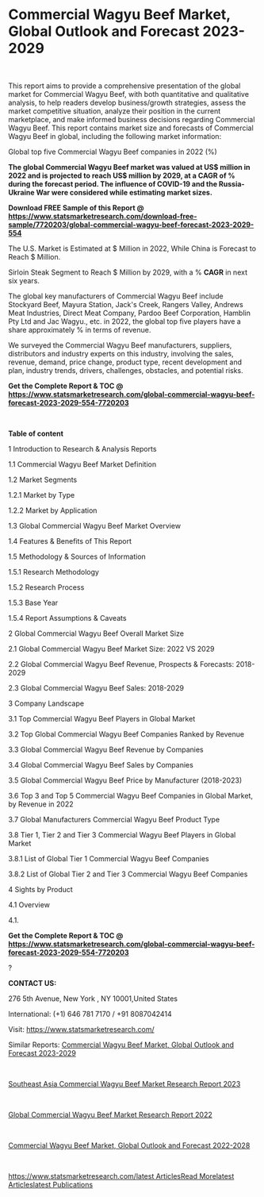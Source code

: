 <h1>Commercial Wagyu Beef Market, Global Outlook and Forecast 2023-2029</h1><br/><p>This report aims to provide a comprehensive presentation of the global market for Commercial Wagyu Beef, with both quantitative and qualitative analysis, to help readers develop business/growth strategies, assess the market competitive situation, analyze their position in the current marketplace, and make informed business decisions regarding Commercial Wagyu Beef. This report contains market size and forecasts of Commercial Wagyu Beef in global, including the following market information:</p>
 
 
 
 <p>Global top five Commercial Wagyu Beef companies in 2022 (%)</p>
 
 
 
 <p><strong>The global Commercial Wagyu Beef market was valued at US$ million in 2022 and is projected to reach US$ million by 2029, at a <strong>CAGR</strong> of % during the forecast period. The influence of COVID-19 and the Russia-Ukraine War were considered while estimating market sizes.</strong></p>
 
 
 
 <p><strong>Download FREE Sample of this Report @ <a href="https://www.statsmarketresearch.com/download-free-sample/7720203/global-commercial-wagyu-beef-forecast-2023-2029-554">https://www.statsmarketresearch.com/download-free-sample/7720203/global-commercial-wagyu-beef-forecast-2023-2029-554</a></strong></p>
 
 
 
 <p>The U.S. Market is Estimated at $ Million in 2022, While China is Forecast to Reach $ Million.</p>
 
 
 
 <p>Sirloin Steak Segment to Reach $ Million by 2029, with a % <strong>CAGR</strong> in next six years.</p>
 
 
 
 <p>The global key manufacturers of Commercial Wagyu Beef include Stockyard Beef, Mayura Station, Jack&#39;s Creek, Rangers Valley, Andrews Meat Industries, Direct Meat Company, Pardoo Beef Corporation, Hamblin Pty Ltd and Jac Wagyu., etc. in 2022, the global top five players have a share approximately % in terms of revenue.</p>
 
 
 
 <p>We surveyed the Commercial Wagyu Beef manufacturers, suppliers, distributors and industry experts on this industry, involving the sales, revenue, demand, price change, product type, recent development and plan, industry trends, drivers, challenges, obstacles, and potential risks.</p>
 
 
 
 <div><b>Get the Complete Report & TOC @ <a href="https://www.statsmarketresearch.com/global-commercial-wagyu-beef-forecast-2023-2029-554-7720203">https://www.statsmarketresearch.com/global-commercial-wagyu-beef-forecast-2023-2029-554-7720203</a></b></div>
 
 
 
 <p><br />
 
 <b>Table of content</b></p>
 
 
 
 <p>1 Introduction to Research & Analysis Reports<br />
 
 1.1 Commercial Wagyu Beef Market Definition<br />
 
 1.2 Market Segments<br />
 
 1.2.1 Market by Type<br />
 
 1.2.2 Market by Application<br />
 
 1.3 Global Commercial Wagyu Beef Market Overview<br />
 
 1.4 Features & Benefits of This Report<br />
 
 1.5 Methodology & Sources of Information<br />
 
 1.5.1 Research Methodology<br />
 
 1.5.2 Research Process<br />
 
 1.5.3 Base Year<br />
 
 1.5.4 Report Assumptions & Caveats<br />
 
 2 Global Commercial Wagyu Beef Overall Market Size<br />
 
 2.1 Global Commercial Wagyu Beef Market Size: 2022 VS 2029<br />
 
 2.2 Global Commercial Wagyu Beef Revenue, Prospects & Forecasts: 2018-2029<br />
 
 2.3 Global Commercial Wagyu Beef Sales: 2018-2029<br />
 
 3 Company Landscape<br />
 
 3.1 Top Commercial Wagyu Beef Players in Global Market<br />
 
 3.2 Top Global Commercial Wagyu Beef Companies Ranked by Revenue<br />
 
 3.3 Global Commercial Wagyu Beef Revenue by Companies<br />
 
 3.4 Global Commercial Wagyu Beef Sales by Companies<br />
 
 3.5 Global Commercial Wagyu Beef Price by Manufacturer (2018-2023)<br />
 
 3.6 Top 3 and Top 5 Commercial Wagyu Beef Companies in Global Market, by Revenue in 2022<br />
 
 3.7 Global Manufacturers Commercial Wagyu Beef Product Type<br />
 
 3.8 Tier 1, Tier 2 and Tier 3 Commercial Wagyu Beef Players in Global Market<br />
 
 3.8.1 List of Global Tier 1 Commercial Wagyu Beef Companies<br />
 
 3.8.2 List of Global Tier 2 and Tier 3 Commercial Wagyu Beef Companies<br />
 
 4 Sights by Product<br />
 
 4.1 Overview<br />
 
 4.1.</p>
 
 
 
 <div><b>Get the Complete Report & TOC @ <a href="https://www.statsmarketresearch.com/global-commercial-wagyu-beef-forecast-2023-2029-554-7720203">https://www.statsmarketresearch.com/global-commercial-wagyu-beef-forecast-2023-2029-554-7720203</a></b></div>
 
 
 
 <p>? </p>
 
 
 
 <p><b>CONTACT US:</b><br />
 
 276 5th Avenue, New York , NY 10001,United States<br />
 
 International: (+1) 646 781 7170 / +91 8087042414<br />
 
 Visit: <a href="https://www.statsmarketresearch.com/">https://www.statsmarketresearch.com/</a><br />
 
 Similar Reports: <a href="https://www.statsmarketresearch.com/global-commercial-wagyu-beef-forecast-2023-2029-554-7720203">Commercial Wagyu Beef Market, Global Outlook and Forecast 2023-2029</a><br />
 
 <br />
 
 <a href="https://www.statsmarketresearch.com/global-commercial-wagyu-beef-forecast-2023-2029-554-7720203">Southeast Asia Commercial Wagyu Beef Market Research Report 2023</a><br />
 
 <br />
 
 <a href="https://www.statsmarketresearch.com/global-commercial-wagyu-beef-forecast-2023-2029-554-7720203">Global Commercial Wagyu Beef Market Research Report 2022</a><br />
 
 <br />
 
 <a href="https://www.statsmarketresearch.com/global-commercial-wagyu-beef-forecast-2023-2029-554-7720203">Commercial Wagyu Beef Market, Global Outlook and Forecast 2022-2028</a><br />
 
 <br />
 
 <a href="https://gyeongbokgung.com">https://www.statsmarketresearch.com/</a><a href="https://hallyeomaritime.com">latest Articles</a><a href="https://jingwansa.com">Read More</a><a href="https://nguoiviet.jp/">latest Articles</a><a href="https://www.intelmarketresearch.com/">latest Publications</a></p>